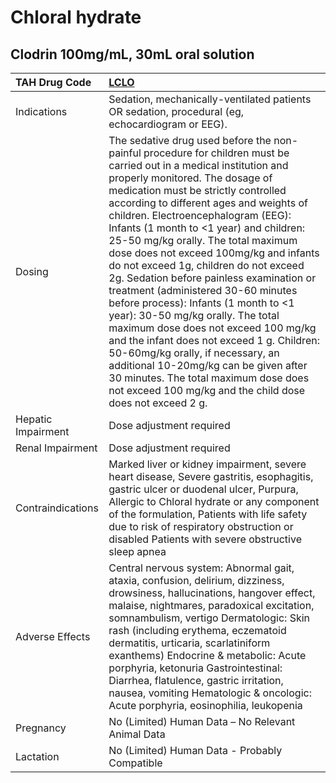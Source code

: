 # Chloral hydrate

## Clodrin 100mg/mL, 30mL oral solution

| TAH Drug Code      | [LCLO](https://www.tahsda.org.tw/drugs/hissearch.php?drug_code=LCLO)                                                                                                                                                                                                                                                                                                                                                                                                                                                                                                                                                                                                                                                                                                                                                                                                                      |
|:-------------------|:------------------------------------------------------------------------------------------------------------------------------------------------------------------------------------------------------------------------------------------------------------------------------------------------------------------------------------------------------------------------------------------------------------------------------------------------------------------------------------------------------------------------------------------------------------------------------------------------------------------------------------------------------------------------------------------------------------------------------------------------------------------------------------------------------------------------------------------------------------------------------------------|
| Indications        | Sedation, mechanically-ventilated patients OR sedation, procedural (eg, echocardiogram or EEG).                                                                                                                                                                                                                                                                                                                                                                                                                                                                                                                                                                                                                                                                                                                                                                                           |
| Dosing             | The sedative drug used before the non-painful procedure for children must be carried out in a medical institution and properly monitored. The dosage of medication must be strictly controlled according to different ages and weights of children. Electroencephalogram (EEG): Infants (1 month to <1 year) and children: 25-50 mg/kg orally. The total maximum dose does not exceed 100mg/kg and infants do not exceed 1g, children do not exceed 2g. Sedation before painless examination or treatment (administered 30-60 minutes before process): Infants (1 month to <1 year): 30-50 mg/kg orally. The total maximum dose does not exceed 100 mg/kg and the infant does not exceed 1 g. Children: 50-60mg/kg orally, if necessary, an additional 10-20mg/kg can be given after 30 minutes. The total maximum dose does not exceed 100 mg/kg and the child dose does not exceed 2 g. |
| Hepatic Impairment | Dose adjustment required                                                                                                                                                                                                                                                                                                                                                                                                                                                                                                                                                                                                                                                                                                                                                                                                                                                                  |
| Renal Impairment   | Dose adjustment required                                                                                                                                                                                                                                                                                                                                                                                                                                                                                                                                                                                                                                                                                                                                                                                                                                                                  |
| Contraindications  | Marked liver or kidney impairment, severe heart disease, Severe gastritis, esophagitis, gastric ulcer or duodenal ulcer, Purpura, Allergic to Chloral hydrate or any component of the formulation, Patients with life safety due to risk of respiratory obstruction or disabled Patients with severe obstructive sleep apnea                                                                                                                                                                                                                                                                                                                                                                                                                                                                                                                                                              |
| Adverse Effects    | Central nervous system: Abnormal gait, ataxia, confusion, delirium, dizziness, drowsiness, hallucinations, hangover effect, malaise, nightmares, paradoxical excitation, somnambulism, vertigo Dermatologic: Skin rash (including erythema, eczematoid dermatitis, urticaria, scarlatiniform exanthems) Endocrine & metabolic: Acute porphyria, ketonuria Gastrointestinal: Diarrhea, flatulence, gastric irritation, nausea, vomiting Hematologic & oncologic: Acute porphyria, eosinophilia, leukopenia                                                                                                                                                                                                                                                                                                                                                                                 |
| Pregnancy          | No (Limited) Human Data – No Relevant Animal Data                                                                                                                                                                                                                                                                                                                                                                                                                                                                                                                                                                                                                                                                                                                                                                                                                                         |
| Lactation          | No (Limited) Human Data - Probably Compatible                                                                                                                                                                                                                                                                                                                                                                                                                                                                                                                                                                                                                                                                                                                                                                                                                                             |

